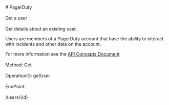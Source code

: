 <br>#     PagerDuty</br>
<br>Get a user</br>
<br>Get details about an existing user.

Users are members of a PagerDuty account that have the ability to interact with Incidents and other data on the account.

For more information see the [API Concepts Document](../../docs/CONCEPTS.md#users)
</br>
<br>Method: Get</br>
<br>OperationID: getUser</br>
<br>EndPoint:</br>
<br>/users/{id}</br>
